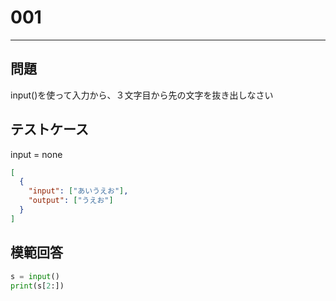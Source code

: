 # 001

---

## 問題

input()を使って入力から、３文字目から先の文字を抜き出しなさい

## テストケース

input = none

```json
[
  {
    "input": ["あいうえお"],
    "output": ["うえお"]
  }
]
```

## 模範回答

```python
s = input()
print(s[2:])
```

